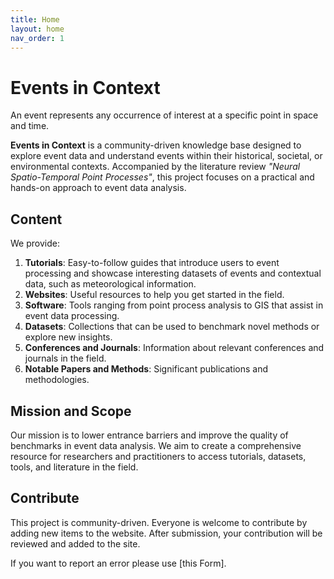 ```yaml
---
title: Home
layout: home
nav_order: 1
---
```


# Events in Context

An event represents any occurrence of interest at a specific point in space and time.

**Events in Context** is a community-driven knowledge base designed to explore event data and understand events within their historical, societal, or environmental contexts. Accompanied by the literature review *"Neural Spatio-Temporal Point Processes"*, this project focuses on a practical and hands-on approach to event data analysis.

## Content

We provide:

1. **Tutorials**: Easy-to-follow guides that introduce users to event processing and showcase interesting datasets of events and contextual data, such as meteorological information.
2. **Websites**: Useful resources to help you get started in the field.
3. **Software**: Tools ranging from point process analysis to GIS that assist in event data processing.
4. **Datasets**: Collections that can be used to benchmark novel methods or explore new insights.
5. **Conferences and Journals**: Information about relevant conferences and journals in the field.
6. **Notable Papers and Methods**: Significant publications and methodologies.

## Mission and Scope

Our mission is to lower entrance barriers and improve the quality of benchmarks in event data analysis. We aim to create a comprehensive resource for researchers and practitioners to access tutorials, datasets, tools, and literature in the field.

## Contribute

This project is community-driven. Everyone is welcome to contribute by adding new items to the website. After submission, your contribution will be reviewed and added to the site.

If you want to report an error please use [this Form]. 